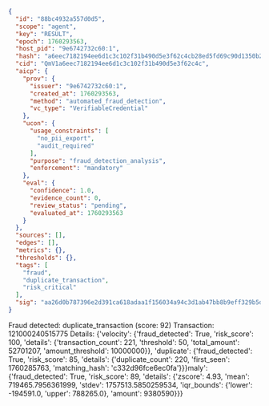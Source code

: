```json
{
  "id": "88bc4932a557d0d5",
  "scope": "agent",
  "key": "RESULT",
  "epoch": 1760293563,
  "host_pid": "9e6742732c60:1",
  "hash": "a6eec7182194ee6d1c3c102f31b490d5e3f62c4cb28ed5fd69c90d1350b2f8cd",
  "cid": "QmV1a6eec7182194ee6d1c3c102f31b490d5e3f62c4c",
  "aicp": {
    "prov": {
      "issuer": "9e6742732c60:1",
      "created_at": 1760293563,
      "method": "automated_fraud_detection",
      "vc_type": "VerifiableCredential"
    },
    "ucon": {
      "usage_constraints": [
        "no_pii_export",
        "audit_required"
      ],
      "purpose": "fraud_detection_analysis",
      "enforcement": "mandatory"
    },
    "eval": {
      "confidence": 1.0,
      "evidence_count": 0,
      "review_status": "pending",
      "evaluated_at": 1760293563
    }
  },
  "sources": [],
  "edges": [],
  "metrics": {},
  "thresholds": {},
  "tags": [
    "fraud",
    "duplicate_transaction",
    "risk_critical"
  ],
  "sig": "aa26d0b787396e2d391ca618adaa1f156034a94c3d1ab47bb8b9eff329b5df3b"
}
```

Fraud detected: duplicate_transaction (score: 92)
Transaction: 121000240515775
Details: {'velocity': {'fraud_detected': True, 'risk_score': 100, 'details': {'transaction_count': 221, 'threshold': 50, 'total_amount': 52701207, 'amount_threshold': 10000000}}, 'duplicate': {'fraud_detected': True, 'risk_score': 85, 'details': {'duplicate_count': 220, 'first_seen': 1760285763, 'matching_hash': 'c332d96fce6ec0fa'}}}maly': {'fraud_detected': True, 'risk_score': 89, 'details': {'zscore': 4.93, 'mean': 719465.7956361999, 'stdev': 1757513.5850259534, 'iqr_bounds': {'lower': -194591.0, 'upper': 788265.0}, 'amount': 9380590}}}